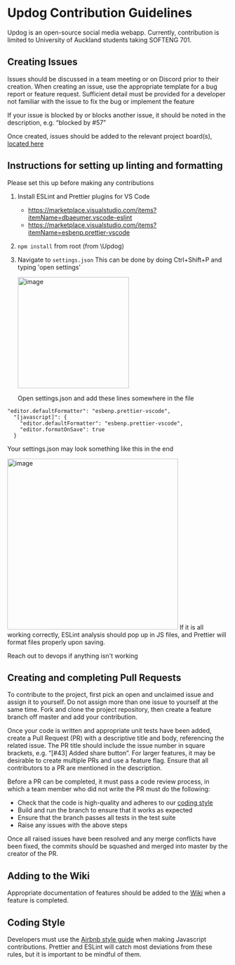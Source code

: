 # Updog Contribution Guidelines

Updog is an open-source social media webapp. Currently, contribution is limited to University of Auckland students taking SOFTENG 701.

## Creating Issues

Issues should be discussed in a team meeting or on Discord prior to their creation. When creating an issue, use the appropriate template for a bug report or feature request. Sufficient detail must be provided for a developer not familiar with the issue to fix the bug or implement the feature

If your issue is blocked by or blocks another issue, it should be noted in the description, e.g. “blocked by #57”

Once created, issues should be added to the relevant project board(s), [located here](https://github.com/SE701Team2/Updog/projects)

## Instructions for setting up linting and formatting

Please set this up before making any contributions

1. Install ESLint and Prettier plugins for VS Code

    - https://marketplace.visualstudio.com/items?itemName=dbaeumer.vscode-eslint
    - https://marketplace.visualstudio.com/items?itemName=esbenp.prettier-vscode

2. `npm install` from root (from \Updog)
3. Navigate to `settings.json`
   This can be done by doing Ctrl+Shift+P and typing 'open settings'

     <img width="253" alt="image" src="https://user-images.githubusercontent.com/61653096/157187749-e441e3fc-c4e2-47b2-995d-679c890abb4c.png">

    Open settings.json and add these lines somewhere in the file

```
"editor.defaultFormatter": "esbenp.prettier-vscode",
  "[javascript]": {
    "editor.defaultFormatter": "esbenp.prettier-vscode",
    "editor.formatOnSave": true
  }
```

Your settings.json may look something like this in the end

<img width="389" alt="image" src="https://user-images.githubusercontent.com/61653096/157187944-e5f03443-92c3-446f-a64d-1b4fb14f005b.png">
If it is all working correctly, ESLint analysis should pop up in JS files, and Prettier will format files properly upon saving.

Reach out to devops if anything isn't working

## Creating and completing Pull Requests

To contribute to the project, first pick an open and unclaimed issue and assign it to yourself. Do not assign more than one issue to yourself at the same time.
Fork and clone the project repository, then create a feature branch off master and add your contribution.

Once your code is written and appropriate unit tests have been added, create a Pull Request (PR) with a descriptive title and body, referencing the related issue. The PR title should include the issue number in square brackets, e.g. “[#43] Added share button”. For larger features, it may be desirable to create multiple PRs and use a feature flag. Ensure that all contributors to a PR are mentioned in the description.

Before a PR can be completed, it must pass a code review process, in which a team member who did not write the PR must do the following:

-   Check that the code is high-quality and adheres to our [coding style](#coding-style)
-   Build and run the branch to ensure that it works as expected
-   Ensure that the branch passes all tests in the test suite
-   Raise any issues with the above steps

Once all raised issues have been resolved and any merge conflicts have been fixed, the commits should be squashed and merged into master by the creator of the PR.

## Adding to the Wiki

Appropriate documentation of features should be added to the [Wiki](https://github.com/SE701Team2/Updog/wiki) when a feature is completed.

## Coding Style

Developers must use the [Airbnb style guide](https://airbnb.io/javascript/react/) when making Javascript contributions. Prettier and ESLint will catch most deviations from these rules, but it is important to be mindful of them.
